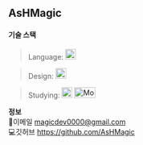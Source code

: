 ## AsHMagic
#### 기술 스택
> Language:  <a href="https://www.python.org/" title="Python"><img src="https://github.com/get-icon/geticon/raw/master/icons/python.svg" alt="Python" width="21px" height="21px"></a>

> Design: <a href="https://www.figma.com/" title="Figma"><img src="https://upload.wikimedia.org/wikipedia/commons/3/33/Figma-logo.svg" alt="Figma" width="21px" height="21px"></a>

> Studying: <a href="https://www.java.com/" title="Java"><img src="https://github.com/get-icon/geticon/raw/master/icons/java.svg" alt="Java" width="21px" height="21px"></a> <a href="https://www.mongodb.com/" title="MongoDB"><img src="https://upload.wikimedia.org/wikipedia/commons/thumb/9/93/MongoDB_Logo.svg/120px-MongoDB_Logo.svg.png" alt="MongoDB" width="42px" height="21px"></a> 

**정보**
<br/>
📩이메일 magicdev0000@gmail.com
<br/>
💻깃허브 https://github.com/AsHMagic
